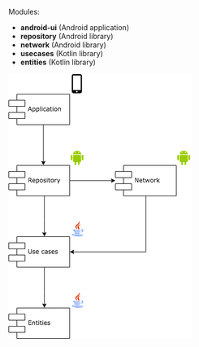 
Modules:
* __android-ui__ (Android application)
* __repository__ (Android library)
* __network__ (Android library)
* __usecases__ (Kotlin library)
* __entities__ (Kotlin library)

![Dependency graph](diagram.png)